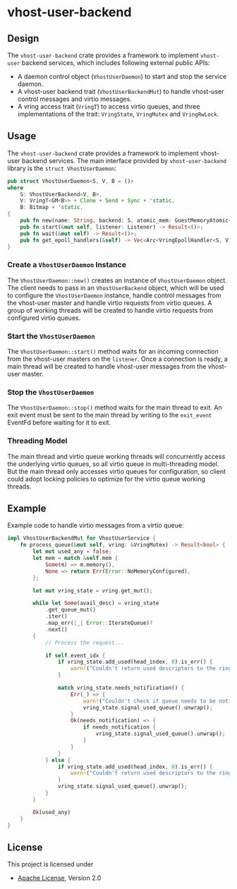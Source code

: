 # vhost-user-backend

## Design

The `vhost-user-backend` crate provides a framework to implement `vhost-user` backend services,
which includes following external public APIs:
- A daemon control object (`VhostUserDaemon`) to start and stop the service daemon.
- A vhost-user backend trait (`VhostUserBackendMut`) to handle vhost-user control messages and virtio
  messages.
- A vring access trait (`VringT`) to access virtio queues, and three implementations of the trait:
  `VringState`, `VringMutex` and `VringRwLock`.

## Usage
The `vhost-user-backend` crate provides a framework to implement vhost-user backend services. The main interface provided by `vhost-user-backend` library is the `struct VhostUserDaemon`:
```rust
pub struct VhostUserDaemon<S, V, B = ()>
where
    S: VhostUserBackend<V, B>,
    V: VringT<GM<B>> + Clone + Send + Sync + 'static,
    B: Bitmap + 'static,
{
    pub fn new(name: String, backend: S, atomic_mem: GuestMemoryAtomic<GuestMemoryMmap<B>>) -> Result<Self>;
    pub fn start(&mut self, listener: Listener) -> Result<()>;
    pub fn wait(&mut self) -> Result<()>;
    pub fn get_epoll_handlers(&self) -> Vec<Arc<VringEpollHandler<S, V, B>>>;
}
```

### Create a `VhostUserDaemon` Instance
The `VhostUserDaemon::new()` creates an instance of `VhostUserDaemon` object. The client needs to
pass in an `VhostUserBackend` object, which will be used to configure the `VhostUserDaemon`
instance, handle control messages from the vhost-user master and handle virtio requests from
virtio queues. A group of working threads will be created to handle virtio requests from configured
virtio queues.

### Start the `VhostUserDaemon`
The `VhostUserDaemon::start()` method waits for an incoming connection from the vhost-user masters
on the `listener`. Once a connection is ready, a main thread will be created to handle vhost-user
messages from the vhost-user master.

### Stop the `VhostUserDaemon`
The `VhostUserDaemon::stop()` method waits for the main thread to exit. An exit event must be sent
to the main thread by writing to the `exit_event` EventFd before waiting for it to exit.

### Threading Model
The main thread and virtio queue working threads will concurrently access the underlying virtio
queues, so all virtio queue in multi-threading model. But the main thread only accesses virtio
queues for configuration, so client could adopt locking policies to optimize for the virtio queue
working threads.

## Example
Example code to handle virtio messages from a virtio queue:
```rust
impl VhostUserBackendMut for VhostUserService {
    fn process_queue(&mut self, vring: &VringMutex) -> Result<bool> {
        let mut used_any = false;
        let mem = match &self.mem {
            Some(m) => m.memory(),
            None => return Err(Error::NoMemoryConfigured),
        };

        let mut vring_state = vring.get_mut();

        while let Some(avail_desc) = vring_state
            .get_queue_mut()
            .iter()
            .map_err(|_| Error::IterateQueue)?
            .next()
        {
            // Process the request...

            if self.event_idx {
                if vring_state.add_used(head_index, 0).is_err() {
                    warn!("Couldn't return used descriptors to the ring");
                }

                match vring_state.needs_notification() {
                    Err(_) => {
                        warn!("Couldn't check if queue needs to be notified");
                        vring_state.signal_used_queue().unwrap();
                    }
                    Ok(needs_notification) => {
                        if needs_notification {
                            vring_state.signal_used_queue().unwrap();
                        }
                    }
                }
            } else {
                if vring_state.add_used(head_index, 0).is_err() {
                    warn!("Couldn't return used descriptors to the ring");
                }
                vring_state.signal_used_queue().unwrap();
            }
        }

        Ok(used_any)
    }
}
```

## License

This project is licensed under

- [Apache License](http://www.apache.org/licenses/LICENSE-2.0), Version 2.0
